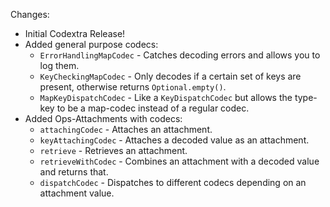 Changes:

* Initial Codextra Release!
* Added general purpose codecs:
    * `ErrorHandlingMapCodec` - Catches decoding errors and allows you to log them.
    * `KeyCheckingMapCodec` - Only decodes if a certain set of keys are present, otherwise returns `Optional.empty()`.
    * `MapKeyDispatchCodec` - Like a `KeyDispatchCodec` but allows the type-key to be a map-codec instead of a regular
      codec.
* Added Ops-Attachments with codecs:
  * `attachingCodec` - Attaches an attachment.
  * `keyAttachingCodec` - Attaches a decoded value as an attachment.
  * `retrieve` - Retrieves an attachment.
  * `retrieveWithCodec` - Combines an attachment with a decoded value and returns that.
  * `dispatchCodec` - Dispatches to different codecs depending on an attachment value.
